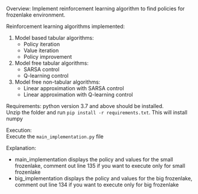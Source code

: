 Overview:
Implement reinforcement learning algorithm to find policies for frozenlake environment.

Reinforcement learning algorithms implemented:
1. Model based tabular algorithms:
   * Policy iteration
   * Value iteration
   * Policy improvement
2. Model free tabular algorithms:
   * SARSA control
   * Q-learning control
3. Model free non-tabular algorithms:
   * Linear approximation with SARSA control
   * Linear approximation with Q-learning control
   
Requirements:
python version 3.7 and above should be installed.         
Unzip the folder and run ```pip install -r requirements.txt```. This will install numpy


Execution:      
Execute the ```main_implementation.py``` file     

Explanation:       
   * main_implementation displays the policy and values for the small frozenlake, comment out line 135 if you want to execute only for small frozenlake
   * big_implementation displays the policy and values for the big frozenlake, comment out line 134 if you want to execute only for big frozenlake
